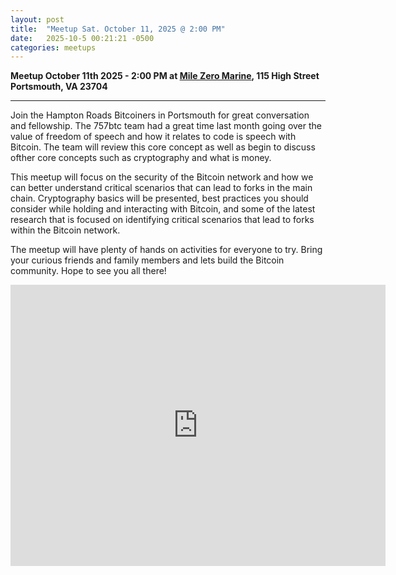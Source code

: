 ```yaml
---
layout: post
title:  "Meetup Sat. October 11, 2025 @ 2:00 PM"
date:   2025-10-5 00:21:21 -0500
categories: meetups
---
```


**Meetup October 11th 2025 - 2:00 PM at [Mile Zero Marine](https://milezeromarine.com/), 115 High Street Portsmouth, VA 23704**

---
Join the Hampton Roads Bitcoiners in Portsmouth for great conversation and fellowship. The 757btc team had a great time last month going over the value of freedom of speech and how it relates to code is speech with Bitcoin. The team will review this core concept as well as begin to discuss ofther core concepts such as cryptography and what is money.

This meetup will focus on the security of the Bitcoin network and how we can better understand critical scenarios that can lead to forks in the main chain. Cryptography basics will be presented, best practices you should consider while holding and interacting with Bitcoin, and some of the latest research that is focused on identifying critical scenarios that lead to forks within the Bitcoin network.

The meetup will have plenty of hands on activities for everyone to try. Bring your curious friends and family members and lets build the Bitcoin community. Hope to see you all there!

<iframe src="https://www.google.com/maps/embed?pb=!1m18!1m12!1m3!1d596.1170077708135!2d-76.29721364168317!3d36.83513346377685!2m3!1f0!2f0!3f0!3m2!1i1024!2i768!4f13.1!3m3!1m2!1s0x89baa320f4ea4287%3A0x60b66698efea7ac0!2sMile%20Zero%20Marine!5e0!3m2!1sen!2sus!4v1711046558382!5m2!1sen!2sus" width="600" height="450" style="border:0;" allowfullscreen="" loading="lazy" referrerpolicy="no-referrer-when-downgrade"></iframe>



